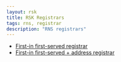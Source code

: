```yaml
---
layout: rsk
title: RSK Registrars
tags: rns, registrar
description: "RNS registrars"
---
```


- [First-in first-served registrar](fifs)
- [First-in first-served + address registrar](fifsaddr)
